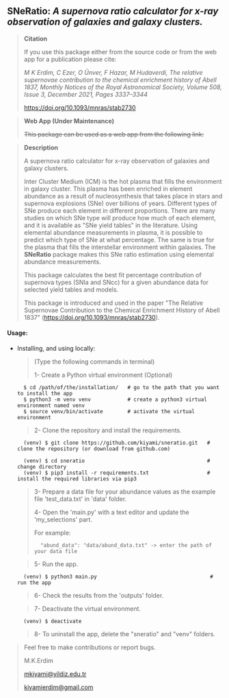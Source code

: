 ## **SNeRatio**: *A supernova ratio calculator for x-ray observation of galaxies and galaxy clusters.*

> **Citation**
>
> If you use this package either from the source code or from the web app for a publication please cite:
> 
> *M K Erdim, C Ezer, O Ünver, F Hazar, M Hudaverdi, The relative supernovae contribution to the chemical enrichment history of Abell 1837, Monthly Notices of the Royal Astronomical Society, Volume 508, Issue 3, December 2021, Pages 3337–3344*
>
> https://doi.org/10.1093/mnras/stab2730

> **Web App (Under Maintenance)**
> 
> ~~This package can be used as a web app from the following link:~~
> 

> **Description** 
> 
> A supernova ratio calculator for x-ray observation of galaxies and galaxy clusters.
>
> Inter Cluster Medium (ICM) is the hot plasma that fills the environment in galaxy cluster.
> This plasma has been enriched in element abundance as a result of nucleosynthesis that takes place in stars and
> supernova explosions (SNe) over billions of years. Different types of SNe produce each element in different
> proportions. There are many studies on which SNe type will produce how much of each element, and it is available
> as "SNe yield tables" in the literature. Using elemental abundance measurements in plasma, it is possible to
> predict which type of SNe at what percentage. The same is true for the plasma that fills the interstellar
> environment within galaxies. The **SNeRatio** package makes this SNe ratio estimation using elemental abundance
> measurements. 
> 
> This package calculates the best fit percentage contribution of supernova types (SNIa and SNcc) for a given abundance
> data for selected yield tables and models.
>
> This package is introduced and used in the paper "The Relative Supernovae Contribution to the Chemical Enrichment
> History of Abell 1837" (https://doi.org/10.1093/mnras/stab2730).


#### **Usage**:
* Installing, and using locally:
    >   (Type the following commands in terminal)
    >
    >   1- Create a Python virtual environment (Optional)
    >
        $ cd /path/of/the/installation/   # go to the path that you want to install the app
        $ python3 -m venv venv            # create a python3 virtual environment named venv
        $ source venv/bin/activate        # activate the virtual environment
    > 
    >   2- Clone the repository and install the requirements.
    >
        (venv) $ git clone https://github.com/kiyami/sneratio.git   # clone the repository (or download from github.com)

        (venv) $ cd sneratio                                        # change directory
        (venv) $ pip3 install -r requirements.txt                   # install the required libraries via pip3
    >
    >   3- Prepare a data file for your abundance values as the example file 'test_data.txt' in 'data' folder.
    >
    >   4- Open the 'main.py' with a text editor and update the 'my_selections' part. 
    >   
    >   For example: 
    >
    >       "abund_data": "data/abund_data.txt" -> enter the path of your data file
    > 

    >   5- Run the app.
    >
        (venv) $ python3 main.py                                     # run the app
    > 

    >   6- Check the results from the 'outputs' folder.
    >

    >   7- Deactivate the virtual environment.
    > 
        (venv) $ deactivate

    >   8- To uninstall the app, delete the "sneratio" and "venv" folders.

> Feel free to make contributions or report bugs.
>
> M.K.Erdim
> 
> mkiyami@yildiz.edu.tr
> 
> kiyamierdim@gmail.com
> 
